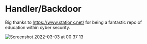 # Handler/Backdoor

Big thanks to https://www.stationx.net/ for being a fantastic repo of education within cyber security. 
 
![Screenshot 2022-03-03 at 00 37 13](https://user-images.githubusercontent.com/53338724/157513217-753d3a53-93f2-48f1-8a9f-d2d47e00d1a7.png)
